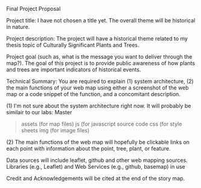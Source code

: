 Final Project Proposal


Project title: I have not chosen a title yet.  The overall theme will be historical in nature. 

Project description: The project will have a historical theme related to my thesis topic of Culturally Significant Plants and Trees. 

Project goal (such as, what is the message you want to deliver through the map?).  The goal of this project is to provide public awareness of how plants and trees are important indicators of historical events. 

Technical Summary: You are required to explain (1) system architecture, (2) the main functions of your web map using either a screenshot of the web map or a code snippet of the function, and a concomitant description.

(1)  I'm not sure about the system architecture right now.  It will probably be similair to our labs: 
Master
> assets (for map files)
> js (for javascript source code
> css (for style sheets
>img  (for image files)

(2) The main functions of the web map will hopefully be clickable links on each point with information about the point, tree, plant, or feature. 

Data sources will include leaflet, github and other web mapping sources. 
Libraries (e.g., Leaflet) and Web Services (e.g., github, basemap) in use

Credit and Acknowledgements will be cited at the end of the story map.  



